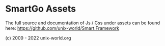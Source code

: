 
# SmartGo Assets

The full source and documentation of Js / Css under assets can be found here:
https://github.com/unix-world/Smart.Framework


(c) 2009 - 2022 unix-world.org

